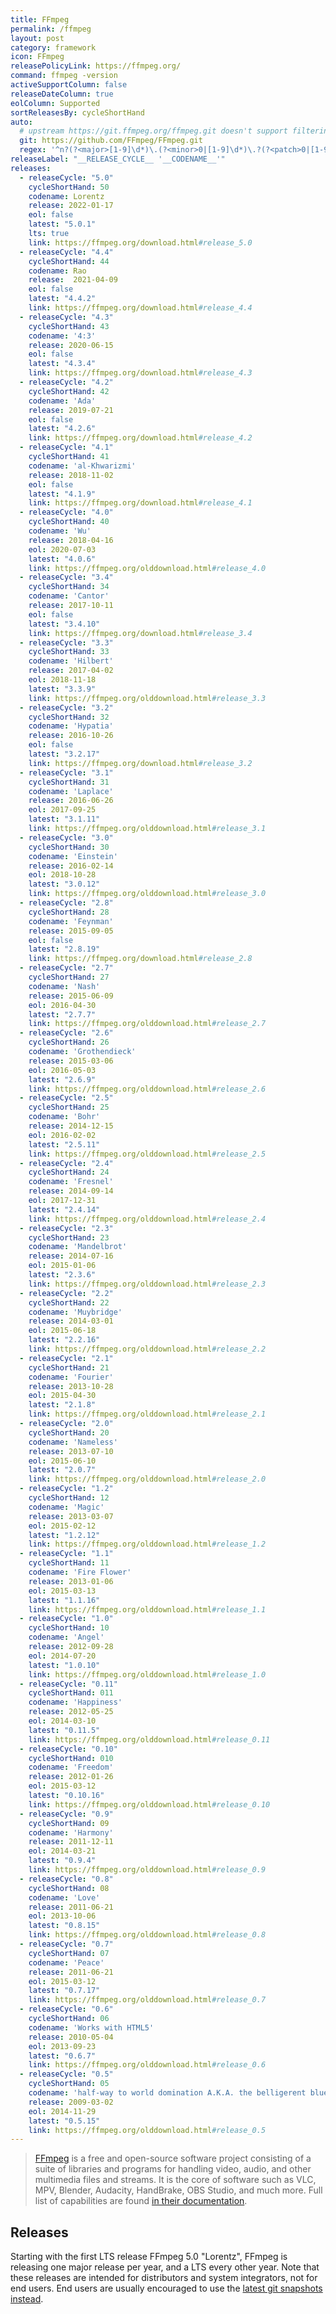 ```yaml
---
title: FFmpeg
permalink: /ffmpeg
layout: post
category: framework
icon: FFmpeg
releasePolicyLink: https://ffmpeg.org/
command: ffmpeg -version
activeSupportColumn: false
releaseDateColumn: true
eolColumn: Supported
sortReleasesBy: cycleShortHand
auto:
  # upstream https://git.ffmpeg.org/ffmpeg.git doesn't support filtering
  git: https://github.com/FFmpeg/FFmpeg.git
  regex: '^n?(?<major>[1-9]\d*)\.(?<minor>0|[1-9]\d*)\.?(?<patch>0|[1-9]\d*)?$'
releaseLabel: "__RELEASE_CYCLE__ '__CODENAME__'"
releases:
  - releaseCycle: "5.0"
    cycleShortHand: 50
    codename: Lorentz
    release: 2022-01-17
    eol: false
    latest: "5.0.1"
    lts: true
    link: https://ffmpeg.org/download.html#release_5.0
  - releaseCycle: "4.4"
    cycleShortHand: 44
    codename: Rao
    release:  2021-04-09
    eol: false
    latest: "4.4.2"
    link: https://ffmpeg.org/download.html#release_4.4
  - releaseCycle: "4.3"
    cycleShortHand: 43
    codename: '4:3'
    release: 2020-06-15
    eol: false
    latest: "4.3.4"
    link: https://ffmpeg.org/download.html#release_4.3
  - releaseCycle: "4.2"
    cycleShortHand: 42
    codename: 'Ada'
    release: 2019-07-21
    eol: false
    latest: "4.2.6"
    link: https://ffmpeg.org/download.html#release_4.2
  - releaseCycle: "4.1"
    cycleShortHand: 41
    codename: 'al-Khwarizmi'
    release: 2018-11-02
    eol: false
    latest: "4.1.9"
    link: https://ffmpeg.org/download.html#release_4.1
  - releaseCycle: "4.0"
    cycleShortHand: 40
    codename: 'Wu'
    release: 2018-04-16
    eol: 2020-07-03
    latest: "4.0.6"
    link: https://ffmpeg.org/olddownload.html#release_4.0
  - releaseCycle: "3.4"
    cycleShortHand: 34
    codename: 'Cantor'
    release: 2017-10-11
    eol: false
    latest: "3.4.10"
    link: https://ffmpeg.org/download.html#release_3.4
  - releaseCycle: "3.3"
    cycleShortHand: 33
    codename: 'Hilbert'
    release: 2017-04-02
    eol: 2018-11-18
    latest: "3.3.9"
    link: https://ffmpeg.org/olddownload.html#release_3.3
  - releaseCycle: "3.2"
    cycleShortHand: 32
    codename: 'Hypatia'
    release: 2016-10-26
    eol: false
    latest: "3.2.17"
    link: https://ffmpeg.org/download.html#release_3.2
  - releaseCycle: "3.1"
    cycleShortHand: 31
    codename: 'Laplace'
    release: 2016-06-26
    eol: 2017-09-25
    latest: "3.1.11"
    link: https://ffmpeg.org/olddownload.html#release_3.1
  - releaseCycle: "3.0"
    cycleShortHand: 30
    codename: 'Einstein'
    release: 2016-02-14
    eol: 2018-10-28
    latest: "3.0.12"
    link: https://ffmpeg.org/olddownload.html#release_3.0
  - releaseCycle: "2.8"
    cycleShortHand: 28
    codename: 'Feynman'
    release: 2015-09-05
    eol: false
    latest: "2.8.19"
    link: https://ffmpeg.org/download.html#release_2.8  
  - releaseCycle: "2.7"
    cycleShortHand: 27
    codename: 'Nash'
    release: 2015-06-09
    eol: 2016-04-30
    latest: "2.7.7"
    link: https://ffmpeg.org/olddownload.html#release_2.7
  - releaseCycle: "2.6"
    cycleShortHand: 26
    codename: 'Grothendieck'
    release: 2015-03-06
    eol: 2016-05-03
    latest: "2.6.9"
    link: https://ffmpeg.org/olddownload.html#release_2.6
  - releaseCycle: "2.5"
    cycleShortHand: 25
    codename: 'Bohr'
    release: 2014-12-15
    eol: 2016-02-02
    latest: "2.5.11"
    link: https://ffmpeg.org/olddownload.html#release_2.5
  - releaseCycle: "2.4"
    cycleShortHand: 24
    codename: 'Fresnel'
    release: 2014-09-14
    eol: 2017-12-31
    latest: "2.4.14"
    link: https://ffmpeg.org/olddownload.html#release_2.4
  - releaseCycle: "2.3"
    cycleShortHand: 23
    codename: 'Mandelbrot'
    release: 2014-07-16
    eol: 2015-01-06
    latest: "2.3.6"
    link: https://ffmpeg.org/olddownload.html#release_2.3
  - releaseCycle: "2.2"
    cycleShortHand: 22
    codename: 'Muybridge'
    release: 2014-03-01
    eol: 2015-06-18
    latest: "2.2.16"
    link: https://ffmpeg.org/olddownload.html#release_2.2
  - releaseCycle: "2.1"
    cycleShortHand: 21
    codename: 'Fourier'
    release: 2013-10-28
    eol: 2015-04-30
    latest: "2.1.8"
    link: https://ffmpeg.org/olddownload.html#release_2.1
  - releaseCycle: "2.0"
    cycleShortHand: 20
    codename: 'Nameless'
    release: 2013-07-10
    eol: 2015-06-10
    latest: "2.0.7"
    link: https://ffmpeg.org/olddownload.html#release_2.0
  - releaseCycle: "1.2"
    cycleShortHand: 12
    codename: 'Magic'
    release: 2013-03-07
    eol: 2015-02-12
    latest: "1.2.12"
    link: https://ffmpeg.org/olddownload.html#release_1.2
  - releaseCycle: "1.1"
    cycleShortHand: 11
    codename: 'Fire Flower'
    release: 2013-01-06
    eol: 2015-03-13
    latest: "1.1.16"
    link: https://ffmpeg.org/olddownload.html#release_1.1
  - releaseCycle: "1.0"
    cycleShortHand: 10
    codename: 'Angel'
    release: 2012-09-28
    eol: 2014-07-20
    latest: "1.0.10"
    link: https://ffmpeg.org/olddownload.html#release_1.0
  - releaseCycle: "0.11"
    cycleShortHand: 011
    codename: 'Happiness'
    release: 2012-05-25
    eol: 2014-03-10
    latest: "0.11.5"
    link: https://ffmpeg.org/olddownload.html#release_0.11
  - releaseCycle: "0.10"
    cycleShortHand: 010
    codename: 'Freedom'
    release: 2012-01-26
    eol: 2015-03-12
    latest: "0.10.16"
    link: https://ffmpeg.org/olddownload.html#release_0.10
  - releaseCycle: "0.9"
    cycleShortHand: 09
    codename: 'Harmony'
    release: 2011-12-11
    eol: 2014-03-21
    latest: "0.9.4"
    link: https://ffmpeg.org/olddownload.html#release_0.9
  - releaseCycle: "0.8"
    cycleShortHand: 08
    codename: 'Love'
    release: 2011-06-21
    eol: 2013-10-06
    latest: "0.8.15"
    link: https://ffmpeg.org/olddownload.html#release_0.8
  - releaseCycle: "0.7"
    cycleShortHand: 07
    codename: 'Peace'
    release: 2011-06-21
    eol: 2015-03-12
    latest: "0.7.17"
    link: https://ffmpeg.org/olddownload.html#release_0.7
  - releaseCycle: "0.6"
    cycleShortHand: 06
    codename: 'Works with HTML5'
    release: 2010-05-04
    eol: 2013-09-23
    latest: "0.6.7"
    link: https://ffmpeg.org/olddownload.html#release_0.6
  - releaseCycle: "0.5"
    cycleShortHand: 05
    codename: 'half-way to world domination A.K.A. the belligerent blue bike shed'
    release: 2009-03-02
    eol: 2014-11-29
    latest: "0.5.15"
    link: https://ffmpeg.org/olddownload.html#release_0.5
---
```


> [FFmpeg](https://ffmpeg.org/) is a free and open-source software project consisting of a suite of libraries and programs for handling video, audio, and other multimedia files and streams. It is the core of software such as VLC, MPV, Blender, Audacity, HandBrake, OBS Studio, and much more. Full list of capabilities are found [in their documentation](https://ffmpeg.org/ffmpeg.html).


## Releases

Starting with the first LTS release FFmpeg 5.0 "Lorentz", FFmpeg is releasing one major release per year, and a LTS every other year.  Note that these releases are intended for distributors and system integrators, not for end users. End users are usually encouraged to use the [latest git snapshots instead](https://ffmpeg.org/download.html). 
